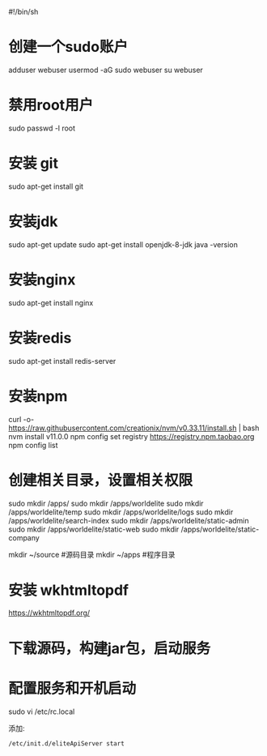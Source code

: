 #!/bin/sh

# 创建一个sudo账户
adduser webuser
usermod -aG sudo webuser
su webuser

# 禁用root用户
sudo passwd -l root

# 安装 git
sudo apt-get install git

# 安装jdk
sudo apt-get update
sudo apt-get install openjdk-8-jdk
java -version

# 安装nginx
sudo apt-get install nginx

# 安装redis
sudo apt-get install redis-server

# 安装npm
curl -o- https://raw.githubusercontent.com/creationix/nvm/v0.33.11/install.sh | bash
nvm install v11.0.0
npm config set registry https://registry.npm.taobao.org
npm config list

# 创建相关目录，设置相关权限
sudo mkdir /apps/
sudo mkdir /apps/worldelite
sudo mkdir /apps/worldelite/temp
sudo mkdir /apps/worldelite/logs
sudo mkdir /apps/worldelite/search-index
sudo mkdir /apps/worldelite/static-admin
sudo mkdir /apps/worldelite/static-web
sudo mkdir /apps/worldelite/static-company

mkdir ~/source  #源码目录
mkdir ~/apps    #程序目录

# 安装 wkhtmltopdf

https://wkhtmltopdf.org/

# 下载源码，构建jar包，启动服务

# 配置服务和开机启动

sudo vi /etc/rc.local

添加:

```
/etc/init.d/eliteApiServer start
```